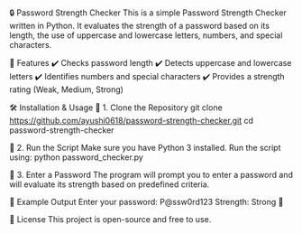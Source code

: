 🔒 Password Strength Checker
This is a simple Password Strength Checker written in Python. It evaluates the strength of a password based on its length, the use of uppercase and lowercase letters, numbers, and special characters.

🚀 Features
✔️ Checks password length
✔️ Detects uppercase and lowercase letters
✔️ Identifies numbers and special characters
✔️ Provides a strength rating (Weak, Medium, Strong)

🛠️ Installation & Usage
🔹 1. Clone the Repository
git clone https://github.com/ayushi0618/password-strength-checker.git
cd password-strength-checker

🔹 2. Run the Script
Make sure you have Python 3 installed.
Run the script using:
python password_checker.py

🔹 3. Enter a Password
The program will prompt you to enter a password and will evaluate its strength based on predefined criteria.

📌 Example Output
Enter your password: P@ssw0rd123
Strength: Strong 💪

📜 License
This project is open-source and free to use.
